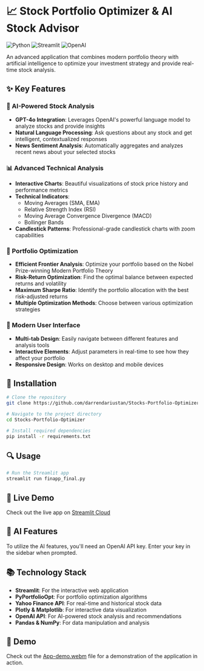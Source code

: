 # 📈 Stock Portfolio Optimizer & AI Stock Advisor

![Python](https://img.shields.io/badge/Python-3.8+-blue.svg)
![Streamlit](https://img.shields.io/badge/Streamlit-1.0+-red.svg)
![OpenAI](https://img.shields.io/badge/AI-GPT--4o-green.svg)

An advanced application that combines modern portfolio theory with artificial intelligence to optimize your investment strategy and provide real-time stock analysis.

## ✨ Key Features

### 🤖 AI-Powered Stock Analysis
- **GPT-4o Integration**: Leverages OpenAI's powerful language model to analyze stocks and provide insights
- **Natural Language Processing**: Ask questions about any stock and get intelligent, contextualized responses
- **News Sentiment Analysis**: Automatically aggregates and analyzes recent news about your selected stocks

### 📊 Advanced Technical Analysis
- **Interactive Charts**: Beautiful visualizations of stock price history and performance metrics
- **Technical Indicators**: 
  - Moving Averages (SMA, EMA)
  - Relative Strength Index (RSI)
  - Moving Average Convergence Divergence (MACD)
  - Bollinger Bands
- **Candlestick Patterns**: Professional-grade candlestick charts with zoom capabilities

### 💼 Portfolio Optimization
- **Efficient Frontier Analysis**: Optimize your portfolio based on the Nobel Prize-winning Modern Portfolio Theory
- **Risk-Return Optimization**: Find the optimal balance between expected returns and volatility
- **Maximum Sharpe Ratio**: Identify the portfolio allocation with the best risk-adjusted returns
- **Multiple Optimization Methods**: Choose between various optimization strategies

### 📱 Modern User Interface
- **Multi-tab Design**: Easily navigate between different features and analysis tools
- **Interactive Elements**: Adjust parameters in real-time to see how they affect your portfolio
- **Responsive Design**: Works on desktop and mobile devices

## 🚀 Installation

```bash
# Clone the repository
git clone https://github.com/darrendariustan/Stocks-Portfolio-Optimizer.git

# Navigate to the project directory
cd Stocks-Portfolio-Optimizer

# Install required dependencies
pip install -r requirements.txt
```

## 🔍 Usage

```bash
# Run the Streamlit app
streamlit run finapp_final.py
```

## 🔗 Live Demo

Check out the live app on [Streamlit Cloud](https://stock-portfolio-optimizer.streamlit.app/)

## 🧠 AI Features

To utilize the AI features, you'll need an OpenAI API key. Enter your key in the sidebar when prompted.

## 📚 Technology Stack

- **Streamlit**: For the interactive web application
- **PyPortfolioOpt**: For portfolio optimization algorithms
- **Yahoo Finance API**: For real-time and historical stock data
- **Plotly & Matplotlib**: For interactive data visualization
- **OpenAI API**: For AI-powered stock analysis and recommendations
- **Pandas & NumPy**: For data manipulation and analysis

## 🎥 Demo

Check out the [App-demo.webm](App-demo.webm) file for a demonstration of the application in action.
